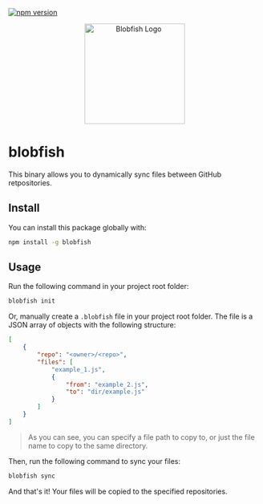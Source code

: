[![npm version](https://badge.fury.io/js/angular2-expandable-list.svg)](https://badge.fury.io/js/blobfish)

<p align="center">
    <img width="200" src="https://github.com/capythulhu/blobfish/assets/20731019/8ecf9b77-8a17-474d-9927-485ac964a7ac" alt="Blobfish Logo">
</p>

# blobfish

This binary allows you to dynamically sync files between GitHub retpositories.

## Install

You can install this package globally with:
```bash
npm install -g blobfish
```

## Usage
Run the following command in your project root folder:
```bash
blobfish init
```
Or, manually create a `.blobfish` file in your project root folder. The file is a JSON array of objects with the following structure:
```json
[
    {
        "repo": "<owner>/<repo>",
        "files": [
            "example_1.js",
            {
                "from": "example_2.js",
                "to": "dir/example.js"
            }
        ]
    }
]
```
> As you can see, you can specify a file path to copy to, or just the file name to copy to the same directory.

Then, run the following command to sync your files:
```bash
blobfish sync
```

And that's it! Your files will be copied to the specified repositories.
